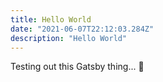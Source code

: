 ```yaml
---
title: Hello World
date: "2021-06-07T22:12:03.284Z"
description: "Hello World"
---
```


Testing out this Gatsby thing... 🚀
